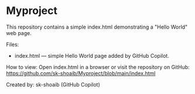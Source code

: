 # Myproject

This repository contains a simple index.html demonstrating a "Hello World" web page.

Files:
- index.html — simple Hello World page added by GitHub Copilot.

How to view:
Open index.html in a browser or visit the repository on GitHub: https://github.com/sk-shoaib/Myproject/blob/main/index.html

Created by: sk-shoaib (GitHub Copilot)